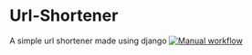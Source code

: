 # Url-Shortener
A simple url shortener made using django
[![Manual workflow](https://github.com/AasheeshMahammad/Url-Shortener/actions/workflows/manual.yml/badge.svg?branch=main&event=push)](https://github.com/AasheeshMahammad/Url-Shortener/actions/workflows/manual.yml)
